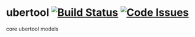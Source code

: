 # ubertool [![Build Status](https://travis-ci.org/puruckertom/ubertool.svg?branch=master)](https://travis-ci.org/puruckertom/ubertool) [![Code Issues](https://www.quantifiedcode.com/api/v1/project/b5cff8920e2040dd8c5e4b71982e4ee9/badge.svg)](https://www.quantifiedcode.com/app/project/b5cff8920e2040dd8c5e4b71982e4ee9)

core ubertool models
